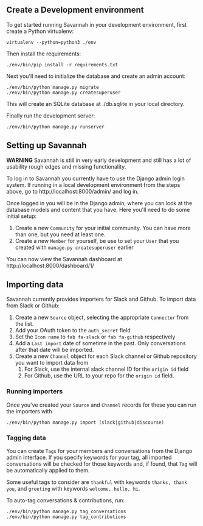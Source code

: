 ## Create a Development environment

To get started running Savannah in your development environment, first create a Python virtualenv:

```
virtualenv --python=python3 ./env
```

Then install the requirements:

```
./env/bin/pip install -r requirements.txt
```

Next you'll need to initialize the database and create an admin account:

```
./env/bin/python manage.py migrate
./env/bin/python manage.py createsuperuser
```

This will create an SQLite database at ./db.sqlite in your local directory.

Finally run the development server:

```
./env/bin/python manage.py runserver
```

## Setting up Savannah

**WARNING** Savannah is still in very early development and still has a lot of usability rough edges and missing functionality.

To log in to Savannah you currently have to use the Django admin login system. If running in a local development environment from the steps above, go to http://localhost:8000/admin/ and log in.

Once logged in you will be in the Django admin, where you can look at the database models and content that you have. Here you'll need to do some initial setup:

1. Create a new `Community` for your initial community. You can have more than one, but you need at least one.
2. Create a new `Member` for yourself, be use to set your `User` that you created with `manage.py createsuperuser` earlier

You can now view the Savannah dashboard at http://localhost:8000/dashboard/1/

## Importing data

Savannah currently provides importers for Slack and Github. To import data from Slack or Github:

1. Create a new `Source` object, selecting the appropriate `Connector` from the list.
2. Add your OAuth token to the `auth_secret` field
3. Set the `Icon name` to `fab fa-slack` or `fab fa-github` respectively
4. Add a `Last import` date of sometime in the past. Only conversations after that date will be imported.
5. Create a new `Channel` object for each Slack channel or Github repository you want to import data from
   1. For Slack, use the internal slack channel ID for the `origin id` field
   2. For Github, use the URL to your repo for the `origin id` field.

### Running importers

Once you've created your `Source` and `Channel` records for these you can run the importers with

```
./env/bin/python manage.py import (slack|github|discourse)
```

### Tagging data

You can create `Tags` for your members and conversations from the Django admin interface. If you specify keywords for your tag, all imported conversations will be checked for those keywords and, if found, that `Tag` will be automatically applied to them.

Some useful tags to consider are `thankful` with keywords `thanks, thank you`, and `greeting` with keywords `welcome, hello, hi`.

To auto-tag conversations & contributions, run:
```
./env/bin/python manage.py tag_conversations
./env/bin/python manage.py tag_contributions
```
